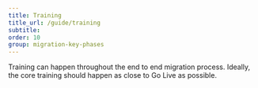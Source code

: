```yaml
---
title: Training
title_url: /guide/training
subtitle:
order: 10
group: migration-key-phases
---
```


Training can happen throughout the end to end migration process. Ideally, the core training should happen as close to Go Live as possible.

<!-- [UPLIFT] removed italics -->
